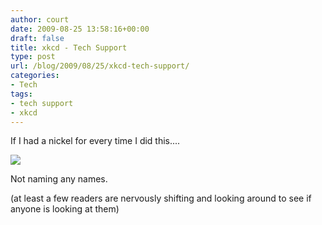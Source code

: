 ```yaml
---
author: court
date: 2009-08-25 13:58:16+00:00
draft: false
title: xkcd - Tech Support
type: post
url: /blog/2009/08/25/xkcd-tech-support/
categories:
- Tech
tags:
- tech support
- xkcd
---
```


If I had a nickel for every time I did this....

![](http://imgs.xkcd.com/comics/tech_support_cheat_sheet.png)


Not naming any names. 

(at least a few readers are nervously shifting and looking around to see if anyone is looking at them)
